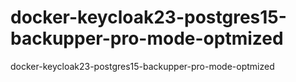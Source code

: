 # docker-keycloak23-postgres15-backupper-pro-mode-optmized
docker-keycloak23-postgres15-backupper-pro-mode-optmized
